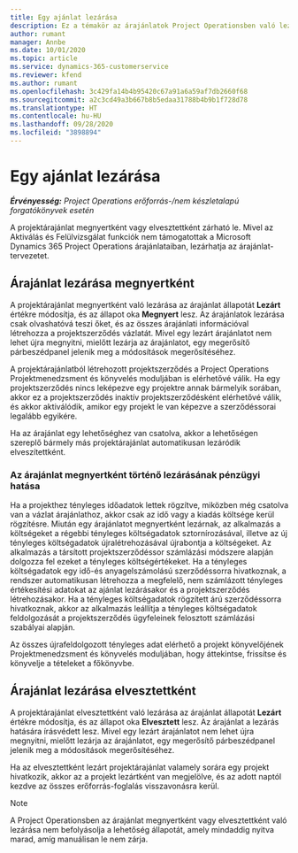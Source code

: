 ```yaml
---
title: Egy ajánlat lezárása
description: Ez a témakör az árajánlatok Project Operationsben való lezárásáról nyújt tájékoztatást.
author: rumant
manager: Annbe
ms.date: 10/01/2020
ms.topic: article
ms.service: dynamics-365-customerservice
ms.reviewer: kfend
ms.author: rumant
ms.openlocfilehash: 3c429fa14b4b95420c67a91a6a59af7db2660f68
ms.sourcegitcommit: a2c3cd49a3b667b8b5edaa31788b4b9b1f728d78
ms.translationtype: HT
ms.contentlocale: hu-HU
ms.lasthandoff: 09/28/2020
ms.locfileid: "3898894"
---
```

# <a name="close-a-quote"></a>Egy ajánlat lezárása

_**Érvényesség:** Project Operations erőforrás-/nem készletalapú forgatókönyvek esetén_

A projektárajánlat megnyertként vagy elvesztettként zárható le. Mivel az Aktiválás és Felülvizsgálat funkciók nem támogatottak a Microsoft Dynamics 365 Project Operations árajánlataiban, lezárhatja az árajánlat-tervezetet.

## <a name="close-a-quote-as-won"></a>Árajánlat lezárása megnyertként

A projektárajánlat megnyertként való lezárása az árajánlat állapotát **Lezárt** értékre módosítja, és az állapot oka **Megnyert** lesz. Az árajánlatok lezárása csak olvashatóvá teszi őket, és az összes árajánlati információval létrehozza a projektszerződés vázlatát. Mivel egy lezárt árajánlatot nem lehet újra megnyitni, mielőtt lezárja az árajánlatot, egy megerősítő párbeszédpanel jelenik meg a módosítások megerősítéséhez.

A projektárajánlatból létrehozott projektszerződés a Project Operations Projektmenedzsment és könyvelés moduljában is elérhetővé válik. Ha egy projektszerződés nincs leképezve egy projektre annak bármelyik sorában, akkor ez a projektszerződés inaktív projektszerződésként elérhetővé válik, és akkor aktiválódik, amikor egy projekt le van képezve a szerződéssorai legalább egyikére.

Ha az árajánlat egy lehetőséghez van csatolva, akkor a lehetőségen szereplő bármely más projektárajánlat automatikusan lezáródik elveszítettként.

### <a name="financial-impact-of-closing-a-quote-as-won"></a>Az árajánlat megnyertként történő lezárásának pénzügyi hatása

Ha a projekthez tényleges időadatok lettek rögzítve, miközben még csatolva van a vázlat árajánlathoz, akkor csak az idő vagy a kiadás költsége kerül rögzítésre. Miután egy árajánlatot megnyertként lezárnak, az alkalmazás a költségeket a régebbi tényleges költségadatok sztornírozásával, illetve az új tényleges költségadatok újralétrehozásával újrabontja a költségeket. Az alkalmazás a társított projektszerződéssor számlázási módszere alapján dolgozza fel ezeket a tényleges költségértékeket. Ha a tényleges költségadatok egy idő-és anyagelszámolású szerződéssorra hivatkoznak, a rendszer automatikusan létrehozza a megfelelő, nem számlázott tényleges értékesítési adatokat az ajánlat lezárásakor és a projektszerződés létrehozásakor. Ha a tényleges költségadatok rögzített árú szerződéssorra hivatkoznak, akkor az alkalmazás leállítja a tényleges költségadatok feldolgozását a projektszerződés ügyfeleinek felosztott számlázási szabályai alapján.

Az összes újrafeldolgozott tényleges adat elérhető a projekt könyvelőjének Projektmenedzsment és könyvelés moduljában, hogy áttekintse, frissítse és könyvelje a tételeket a főkönyvbe. 

## <a name="close-a-quote-as-lost"></a>Árajánlat lezárása elvesztettként

A projektárajánlat elvesztettként való lezárása az árajánlat állapotát **Lezárt** értékre módosítja, és az állapot oka **Elvesztett** lesz. Az árajánlat a lezárás hatására írásvédett lesz. Mivel egy lezárt árajánlatot nem lehet újra megnyitni, mielőtt lezárja az árajánlatot, egy megerősítő párbeszédpanel jelenik meg a módosítások megerősítéséhez.

Ha az elvesztettként lezárt projektárajánlat valamely sorára egy projekt hivatkozik, akkor az a projekt lezártként van megjelölve, és az adott naptól kezdve az összes erőforrás-foglalás visszavonásra kerül.

> [!NOTE]
> A Project Operationsben az árajánlat megnyertként vagy elvesztettként való lezárása nem befolyásolja a lehetőség állapotát, amely mindaddig nyitva marad, amíg manuálisan le nem zárja.
